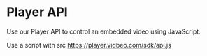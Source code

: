 # Player API

Use our Player API to control an embedded video using JavaScript.

Use a script with src https://player.vidbeo.com/sdk/api.js
